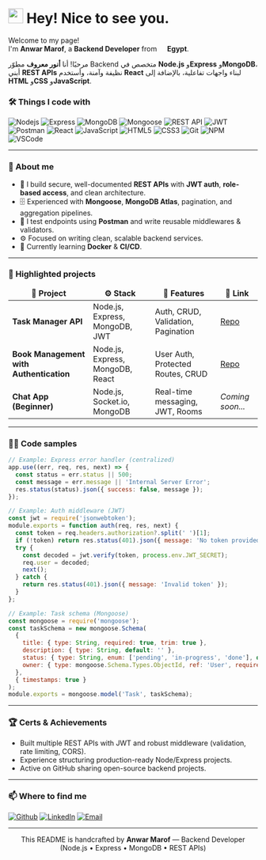 <h1><img src="https://emojis.slackmojis.com/emojis/images/1531849430/4246/blob-sunglasses.gif?1531849430" width="30"/> Hey! Nice to see you.</h1>

<p>Welcome to my page! </br> I'm <b>Anwar Marof</b>, a <b>Backend Developer</b> from <img src="https://cdn-icons-png.flaticon.com/512/197/197600.png" width="13"/> <b>Egypt</b>.</p>

<p>مرحبًا! أنا <b>أنور معروف</b> مطوّر Backend متخصص في <b>Node.js</b> و<b>Express</b> و<b>MongoDB</b>، أبني <b>REST APIs</b> نظيفة وآمنة، وأستخدم <b>React</b> لبناء واجهات تفاعلية، بالإضافة إلى <b>HTML</b> و<b>CSS</b> و<b>JavaScript</b>.</p>

<h3>🛠️ Things I code with</h3>
<p>
  <img alt="Nodejs" src="https://img.shields.io/badge/-Node.js-43853d?style=flat-square&logo=node.js&logoColor=white" />
  <img alt="Express" src="https://img.shields.io/badge/-Express-000000?style=flat-square&logo=express&logoColor=white" />
  <img alt="MongoDB" src="https://img.shields.io/badge/-MongoDB-13aa52?style=flat-square&logo=mongodb&logoColor=white" />
  <img alt="Mongoose" src="https://img.shields.io/badge/-Mongoose-880000?style=flat-square&logo=mongodb&logoColor=white" />
  <img alt="REST API" src="https://img.shields.io/badge/-REST%20API-0A66C2?style=flat-square" />
  <img alt="JWT" src="https://img.shields.io/badge/-JWT-000000?style=flat-square&logo=jsonwebtokens&logoColor=white" />
  <img alt="Postman" src="https://img.shields.io/badge/-Postman-FF6C37?style=flat-square&logo=postman&logoColor=white" />
  <img alt="React" src="https://img.shields.io/badge/-React-45b8d8?style=flat-square&logo=react&logoColor=white" />
  <img alt="JavaScript" src="https://img.shields.io/badge/-JavaScript-F7DF1E?style=flat-square&logo=javascript&logoColor=000" />
  <img alt="HTML5" src="https://img.shields.io/badge/-HTML5-E34F26?style=flat-square&logo=html5&logoColor=white" />
  <img alt="CSS3" src="https://img.shields.io/badge/-CSS3-1572B6?style=flat-square&logo=css3&logoColor=white" />
  <img alt="Git" src="https://img.shields.io/badge/-Git-F05032?style=flat-square&logo=git&logoColor=white" />
  <img alt="NPM" src="https://img.shields.io/badge/-NPM-CB3837?style=flat-square&logo=npm&logoColor=white" />
  <img alt="VSCode" src="https://img.shields.io/badge/-VSCode-007ACC?style=flat-square&logo=visual-studio-code&logoColor=white" />
</p>

---

<h3>📌 About me</h3>
<ul>
  <li>🔭 I build secure, well-documented <b>REST APIs</b> with <b>JWT auth</b>, <b>role-based access</b>, and clean architecture.</li>
  <li>🗄️ Experienced with <b>Mongoose</b>, <b>MongoDB Atlas</b>, pagination, and aggregation pipelines.</li>
  <li>🧪 I test endpoints using <b>Postman</b> and write reusable middlewares & validators.</li>
  <li>⚙️ Focused on writing clean, scalable backend services.</li>
  <li>🌱 Currently learning <b>Docker</b> & <b>CI/CD</b>.</li>
</ul>

---

<h3>🚀 Highlighted projects</h3>
<table>
  <thead align="center">
    <tr>
      <td><b>🎁 Project</b></td>
      <td><b>⚙️ Stack</b></td>
      <td><b>🧩 Features</b></td>
      <td><b>🔗 Link</b></td>
    </tr>
  </thead>
  <tbody>
    <tr>
      <td><b>Task Manager API</b></td>
      <td>Node.js, Express, MongoDB, JWT</td>
      <td>Auth, CRUD, Validation, Pagination</td>
      <td><a href="https://github.com/anwar-dev55/Task-Manager">Repo</a></td>
    </tr>
    <tr>
      <td><b>Book Management with Authentication</b></td>
      <td>Node.js, Express, MongoDB, React</td>
      <td>User Auth, Protected Routes, CRUD</td>
      <td><a href="https://github.com/anwar-dev55/Book-mangement-with-authentication">Repo</a></td>
    </tr>
    <tr>
      <td><b>Chat App (Beginner)</b></td>
      <td>Node.js, Socket.io, MongoDB</td>
      <td>Real-time messaging, JWT, Rooms</td>
      <td><i>Coming soon...</i></td>
    </tr>
  </tbody>
</table>

---

<h3>🧑‍💻 Code samples</h3>

```js
// Example: Express error handler (centralized)
app.use((err, req, res, next) => {
  const status = err.status || 500;
  const message = err.message || 'Internal Server Error';
  res.status(status).json({ success: false, message });
});
```

```js
// Example: Auth middleware (JWT)
const jwt = require('jsonwebtoken');
module.exports = function auth(req, res, next) {
  const token = req.headers.authorization?.split(' ')[1];
  if (!token) return res.status(401).json({ message: 'No token provided' });
  try {
    const decoded = jwt.verify(token, process.env.JWT_SECRET);
    req.user = decoded;
    next();
  } catch {
    return res.status(401).json({ message: 'Invalid token' });
  }
};
```

```js
// Example: Task schema (Mongoose)
const mongoose = require('mongoose');
const taskSchema = new mongoose.Schema(
  {
    title: { type: String, required: true, trim: true },
    description: { type: String, default: '' },
    status: { type: String, enum: ['pending', 'in-progress', 'done'], default: 'pending' },
    owner: { type: mongoose.Schema.Types.ObjectId, ref: 'User', required: true },
  },
  { timestamps: true }
);
module.exports = mongoose.model('Task', taskSchema);
```

---

<h3>🏆 Certs & Achievements</h3>
<ul>
  <li>Built multiple REST APIs with JWT and robust middleware (validation, rate limiting, CORS).</li>
  <li>Experience structuring production-ready Node/Express projects.</li>
  <li>Active on GitHub sharing open-source backend projects.</li>
</ul>

---

<h3>📫 Where to find me</h3>
<p>
  <a href="https://github.com/anwar-dev55" target="_blank"><img alt="Github" src="https://img.shields.io/badge/GitHub-%2312100E.svg?&style=for-the-badge&logo=Github&logoColor=white" /></a>
  <a href="https://www.linkedin.com/in/anwar-marof-68518b323/" target="_blank"><img alt="LinkedIn" src="https://img.shields.io/badge/linkedin-%230077B5.svg?&style=for-the-badge&logo=linkedin&logoColor=white" /></a>
  <a href="mailto:anwar.dev55@gmail.com" target="_blank"><img alt="Email" src="https://img.shields.io/badge/Email-333333?&style=for-the-badge&logo=gmail&logoColor=white" /></a>
</p>

---

<p align="center">This README is handcrafted by <b>Anwar Marof</b> — Backend Developer (Node.js • Express • MongoDB • REST APIs)</p>
